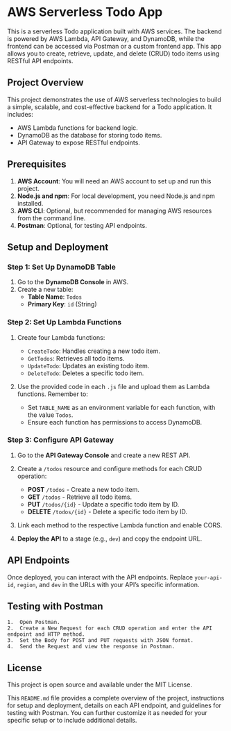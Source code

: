 # AWS Serverless Todo App

This is a serverless Todo application built with AWS services. The backend is powered by AWS Lambda, API Gateway, and DynamoDB, while the frontend can be accessed via Postman or a custom frontend app. This app allows you to create, retrieve, update, and delete (CRUD) todo items using RESTful API endpoints.

## Project Overview

This project demonstrates the use of AWS serverless technologies to build a simple, scalable, and cost-effective backend for a Todo application. It includes:
- AWS Lambda functions for backend logic.
- DynamoDB as the database for storing todo items.
- API Gateway to expose RESTful endpoints.


## Prerequisites

1. **AWS Account**: You will need an AWS account to set up and run this project.
2. **Node.js and npm**: For local development, you need Node.js and npm installed.
3. **AWS CLI**: Optional, but recommended for managing AWS resources from the command line.
4. **Postman**: Optional, for testing API endpoints.

## Setup and Deployment

### Step 1: Set Up DynamoDB Table

1. Go to the **DynamoDB Console** in AWS.
2. Create a new table:
   - **Table Name**: `Todos`
   - **Primary Key**: `id` (String)

### Step 2: Set Up Lambda Functions

1. Create four Lambda functions:
   - `CreateTodo`: Handles creating a new todo item.
   - `GetTodos`: Retrieves all todo items.
   - `UpdateTodo`: Updates an existing todo item.
   - `DeleteTodo`: Deletes a specific todo item.

2. Use the provided code in each `.js` file and upload them as Lambda functions. Remember to:
   - Set `TABLE_NAME` as an environment variable for each function, with the value `Todos`.
   - Ensure each function has permissions to access DynamoDB.

### Step 3: Configure API Gateway

1. Go to the **API Gateway Console** and create a new REST API.
2. Create a `/todos` resource and configure methods for each CRUD operation:
   - **POST** `/todos` - Create a new todo item.
   - **GET** `/todos` - Retrieve all todo items.
   - **PUT** `/todos/{id}` - Update a specific todo item by ID.
   - **DELETE** `/todos/{id}` - Delete a specific todo item by ID.
3. Link each method to the respective Lambda function and enable CORS.

4. **Deploy the API** to a stage (e.g., `dev`) and copy the endpoint URL.

## API Endpoints

Once deployed, you can interact with the API endpoints. Replace `your-api-id`, `region`, and `dev` in the URLs with your API’s specific information.

## Testing with Postman

	1.	Open Postman.
	2.	Create a New Request for each CRUD operation and enter the API endpoint and HTTP method.
	3.	Set the Body for POST and PUT requests with JSON format.
	4.	Send the Request and view the response in Postman.

## License

This project is open source and available under the MIT License.

This `README.md` file provides a complete overview of the project, instructions for setup and deployment, details on each API endpoint, and guidelines for testing with Postman. You can further customize it as needed for your specific setup or to include additional details.
